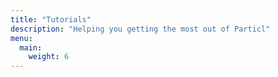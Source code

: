 ```yaml
---
title: "Tutorials"
description: "Helping you getting the most out of Particl"
menu:
  main:
    weight: 6
---
```


